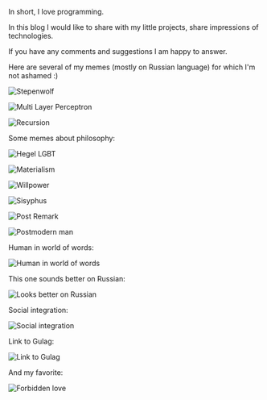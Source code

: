 In short, I love programming.

In this blog I would like to share with my little projects, share impressions of technologies.

If you have any comments and suggestions I am happy to answer.

Here are several of my memes (mostly on Russian language) for which I'm not ashamed :)

![Stepenwolf](/assets/img/wolf.jpg)


![Multi Layer Perceptron](/assets/img/mlp-nn.jpg)


![Recursion](/assets/img/ne-ne-ne-ne.jpg)

Some memes about philosophy:

![Hegel LGBT](/assets/img/hegel_pink.jpg)


![Materialism](/assets/img/why-antisocial-materalism.jpg)


![Willpower](/assets/img/choice.png)


![Sisyphus](/assets/img/sizif-13.jpg)


![Post Remark](/assets/img/mark.jpg)


![Postmodern man](/assets/img/postman.jpg)

Human in world of words:

![Human in world of words](/assets/img/human.png)

This one sounds better on Russian:

![Looks better on Russian](/assets/img/jiza-electron.jpg)

Social integration:

![Social integration](/assets/img/antisocial.png)

Link to Gulag:

![Link to Gulag](/assets/img/goolag.jpg)

And my favorite:

![Forbidden love](/assets/img/pi-i-sex.jpg)
